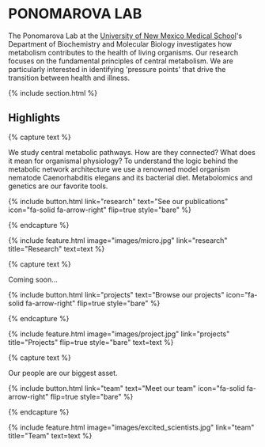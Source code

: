 ---
---

# PONOMAROVA LAB

The Ponomarova Lab at the [University of New Mexico Medical School](https://hsc.unm.edu/research/)'s Department of Biochemistry and Molecular Biology investigates how metabolism contributes to the health of living organisms. Our research focuses on the fundamental principles of central metabolism. We are particularly interested in identifying 'pressure points' that drive the transition between health and illness.


{% include section.html %}

## Highlights

{% capture text %}

We study central metabolic pathways. How are they connected? What does it mean for organismal physiology? To understand the logic behind the metabolic network architecture we use a renowned model organism nematode Caenorhabditis elegans and its bacterial diet. Metabolomics and genetics are our favorite tools.

{%
  include button.html
  link="research"
  text="See our publications"
  icon="fa-solid fa-arrow-right"
  flip=true
  style="bare"
%}

{% endcapture %}

{%
  include feature.html
  image="images/micro.jpg"
  link="research"
  title="Research"
  text=text
%}

{% capture text %}

Coming soon...

{%
  include button.html
  link="projects"
  text="Browse our projects"
  icon="fa-solid fa-arrow-right"
  flip=true
  style="bare"
%}

{% endcapture %}

{%
  include feature.html
  image="images/project.jpg"
  link="projects"
  title="Projects"
  flip=true
  style="bare"
  text=text
%}

{% capture text %}

Our people are our biggest asset.

{%
  include button.html
  link="team"
  text="Meet our team"
  icon="fa-solid fa-arrow-right"
  flip=true
  style="bare"
%}

{% endcapture %}

{%
  include feature.html
  image="images/excited_scientists.jpg"
  link="team"
  title="Team"
  text=text
%}
